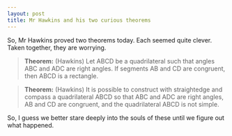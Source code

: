 ```yaml
---
layout: post
title: Mr Hawkins and his two curious theorems
---
```


So, Mr Hawkins proved two theorems today. Each seemed quite clever. Taken together,
they are worrying.

> **Theorem:** (Hawkins) Let ABCD be a quadrilateral such that angles ABC
> and ADC are right angles. If segments AB and CD are congruent,
> then ABCD is a rectangle.

> **Theorem:** (Hawkins) It is possible to construct with straightedge and compass
> a quadrilateral ABCD so that ABC and ADC are right angles, AB and CD are congruent,
> and the quadrilateral ABCD is not simple.

So, I guess we better stare deeply into the souls of these until we figure out what
happened.
